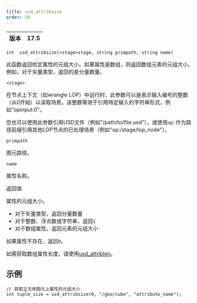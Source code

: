 ```yaml
---
title: usd_attribsize
order: 20
---
```

| 版本 | 17.5 |
| --- | --- |

`int  usd_attribsize(<stage>stage, string primpath, string name)`

此函数返回给定属性的元组大小。如果属性是数组，则返回数组元素的元组大小。例如，对于矢量类型，返回的是分量数量。

`<stage>`

在节点上下文（如wrangle LOP）中运行时，此参数可以是表示输入编号的整数（从0开始）以读取场景。该整数等效于引用特定输入的字符串形式，例如"opinput:0"。

您也可以使用此参数引用USD文件（例如"/path/to/file.usd"），或使用`op:`作为路径前缀引用其他LOP节点的已处理场景（例如"op:/stage/lop_node"）。

`primpath`

图元路径。

`name`

属性名称。

返回值

属性的元组大小。

- 对于矢量类型，返回分量数量
- 对于整数、浮点数或字符串，返回`1`
- 对于数组属性，返回元素的元组大小

如果属性不存在，返回`0`。

如需获取数组属性长度，请使用[usd_attriblen](usd_attriblen.html "返回数组属性的长度")。

## 示例

```vex
// 获取立方体图元上属性的元组大小
int tuple_size = usd_attribsize(0, "/geo/cube", "attribute_name");

```
